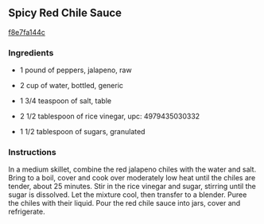 ## Spicy Red Chile Sauce

[f8e7fa144c](http://www.foodandwine.com/recipes/spicy-red-chile-sauce)

### Ingredients

 - 1 pound of peppers, jalapeno, raw

 - 2 cup of water, bottled, generic

 - 1 3/4 teaspoon of salt, table

 - 2 1/2 tablespoon of rice vinegar, upc: 4979435030332

 - 1 1/2 tablespoon of sugars, granulated

### Instructions

In a medium skillet, combine the red jalapeno chiles with the water and salt. Bring to a boil, cover and cook over moderately low heat until the chiles are tender, about 25 minutes. Stir in the rice vinegar and sugar, stirring until the sugar is dissolved. Let the mixture cool, then transfer to a blender. Puree the chiles with their liquid. Pour the red chile sauce into jars, cover and refrigerate.